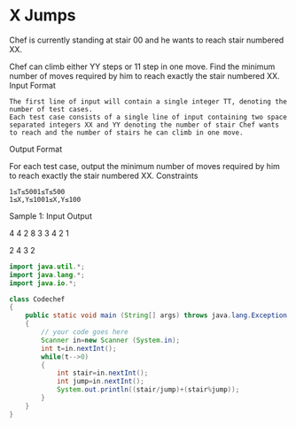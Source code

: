 # X Jumps

Chef is currently standing at stair 00 and he wants to reach stair numbered XX.

Chef can climb either YY steps or 11 step in one move.
Find the minimum number of moves required by him to reach exactly the stair numbered XX.
Input Format

    The first line of input will contain a single integer TT, denoting the number of test cases.
    Each test case consists of a single line of input containing two space separated integers XX and YY denoting the number of stair Chef wants to reach and the number of stairs he can climb in one move.

Output Format

For each test case, output the minimum number of moves required by him to reach exactly the stair numbered XX.
Constraints

    1≤T≤5001≤T≤500
    1≤X,Y≤1001≤X,Y≤100

Sample 1:
Input
Output

4
4 2
8 3
3 4
2 1

2
4
3
2
```java
import java.util.*;
import java.lang.*;
import java.io.*;

class Codechef
{
	public static void main (String[] args) throws java.lang.Exception
	{
		// your code goes here
		Scanner in=new Scanner (System.in);
		int t=in.nextInt();
		while(t-->0)
		{
		    int stair=in.nextInt();
		    int jump=in.nextInt();
		    System.out.println((stair/jump)+(stair%jump));
		}
	}
}
```
